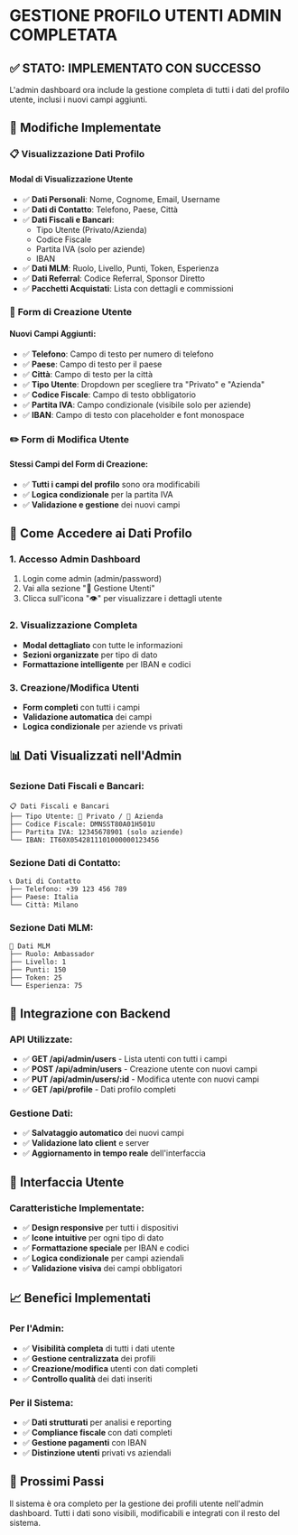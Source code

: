 # GESTIONE PROFILO UTENTI ADMIN COMPLETATA

## ✅ **STATO: IMPLEMENTATO CON SUCCESSO**

L'admin dashboard ora include la gestione completa di tutti i dati del profilo utente, inclusi i nuovi campi aggiunti.

## 🔧 **Modifiche Implementate**

### 📋 **Visualizzazione Dati Profilo**

#### **Modal di Visualizzazione Utente**
- ✅ **Dati Personali**: Nome, Cognome, Email, Username
- ✅ **Dati di Contatto**: Telefono, Paese, Città
- ✅ **Dati Fiscali e Bancari**: 
  - Tipo Utente (Privato/Azienda)
  - Codice Fiscale
  - Partita IVA (solo per aziende)
  - IBAN
- ✅ **Dati MLM**: Ruolo, Livello, Punti, Token, Esperienza
- ✅ **Dati Referral**: Codice Referral, Sponsor Diretto
- ✅ **Pacchetti Acquistati**: Lista con dettagli e commissioni

### 📝 **Form di Creazione Utente**

#### **Nuovi Campi Aggiunti:**
- ✅ **Telefono**: Campo di testo per numero di telefono
- ✅ **Paese**: Campo di testo per il paese
- ✅ **Città**: Campo di testo per la città
- ✅ **Tipo Utente**: Dropdown per scegliere tra "Privato" e "Azienda"
- ✅ **Codice Fiscale**: Campo di testo obbligatorio
- ✅ **Partita IVA**: Campo condizionale (visibile solo per aziende)
- ✅ **IBAN**: Campo di testo con placeholder e font monospace

### ✏️ **Form di Modifica Utente**

#### **Stessi Campi del Form di Creazione:**
- ✅ **Tutti i campi del profilo** sono ora modificabili
- ✅ **Logica condizionale** per la partita IVA
- ✅ **Validazione e gestione** dei nuovi campi

## 🎯 **Come Accedere ai Dati Profilo**

### **1. Accesso Admin Dashboard**
1. Login come admin (admin/password)
2. Vai alla sezione "👥 Gestione Utenti"
3. Clicca sull'icona "👁️" per visualizzare i dettagli utente

### **2. Visualizzazione Completa**
- **Modal dettagliato** con tutte le informazioni
- **Sezioni organizzate** per tipo di dato
- **Formattazione intelligente** per IBAN e codici

### **3. Creazione/Modifica Utenti**
- **Form completi** con tutti i campi
- **Validazione automatica** dei campi
- **Logica condizionale** per aziende vs privati

## 📊 **Dati Visualizzati nell'Admin**

### **Sezione Dati Fiscali e Bancari:**
```
📋 Dati Fiscali e Bancari
├── Tipo Utente: 👤 Privato / 🏢 Azienda
├── Codice Fiscale: DMNSST80A01H501U
├── Partita IVA: 12345678901 (solo aziende)
└── IBAN: IT60X0542811101000000123456
```

### **Sezione Dati di Contatto:**
```
📞 Dati di Contatto
├── Telefono: +39 123 456 789
├── Paese: Italia
└── Città: Milano
```

### **Sezione Dati MLM:**
```
👥 Dati MLM
├── Ruolo: Ambassador
├── Livello: 1
├── Punti: 150
├── Token: 25
└── Esperienza: 75
```

## 🔄 **Integrazione con Backend**

### **API Utilizzate:**
- ✅ **GET /api/admin/users** - Lista utenti con tutti i campi
- ✅ **POST /api/admin/users** - Creazione utente con nuovi campi
- ✅ **PUT /api/admin/users/:id** - Modifica utente con nuovi campi
- ✅ **GET /api/profile** - Dati profilo completi

### **Gestione Dati:**
- ✅ **Salvataggio automatico** dei nuovi campi
- ✅ **Validazione lato client** e server
- ✅ **Aggiornamento in tempo reale** dell'interfaccia

## 🎨 **Interfaccia Utente**

### **Caratteristiche Implementate:**
- ✅ **Design responsive** per tutti i dispositivi
- ✅ **Icone intuitive** per ogni tipo di dato
- ✅ **Formattazione speciale** per IBAN e codici
- ✅ **Logica condizionale** per campi aziendali
- ✅ **Validazione visiva** dei campi obbligatori

## 📈 **Benefici Implementati**

### **Per l'Admin:**
- ✅ **Visibilità completa** di tutti i dati utente
- ✅ **Gestione centralizzata** dei profili
- ✅ **Creazione/modifica** utenti con dati completi
- ✅ **Controllo qualità** dei dati inseriti

### **Per il Sistema:**
- ✅ **Dati strutturati** per analisi e reporting
- ✅ **Compliance fiscale** con dati completi
- ✅ **Gestione pagamenti** con IBAN
- ✅ **Distinzione utenti** privati vs aziendali

## 🚀 **Prossimi Passi**

Il sistema è ora completo per la gestione dei profili utente nell'admin dashboard. Tutti i dati sono visibili, modificabili e integrati con il resto del sistema. 